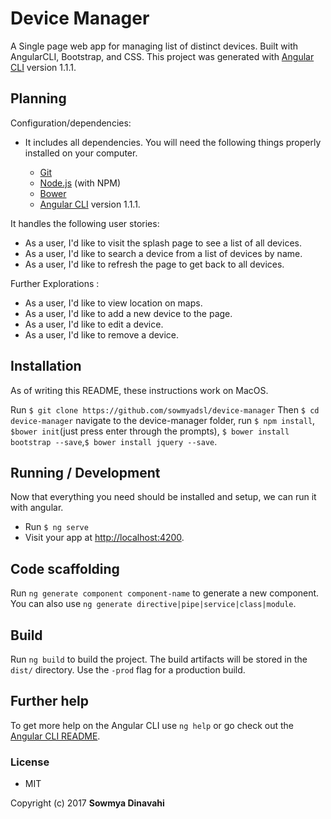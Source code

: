 # Device Manager

A Single page web app for managing list of distinct devices. Built with AngularCLI, Bootstrap, and CSS.
This project was generated with [Angular CLI](https://github.com/angular/angular-cli) version 1.1.1.

## Planning

 Configuration/dependencies:
  * It includes all dependencies.
    You will need the following things properly installed on your computer.

    * [Git](https://git-scm.com/)
    * [Node.js](https://nodejs.org/) (with NPM)
    * [Bower](https://bower.io/)
    * [Angular CLI](https://github.com/angular/angular-cli) version 1.1.1.

It handles the following user stories:

* As a user, I'd like to visit the splash page to see a list of all devices.
* As a user, I'd like to search a device from a list of devices by name.
* As a user, I'd like to refresh the page to get back to all devices.

Further Explorations :
* As a user, I'd like to view location on maps.
* As a user, I'd like to add a new device to the page.
* As a user, I'd like to edit a device.
* As a user, I'd like to remove a device.

## Installation

As of writing this README, these instructions work on MacOS.

Run `$ git clone https://github.com/sowmyadsl/device-manager`
Then `$ cd device-manager`
navigate to the device-manager folder, run `$ npm install`, `$bower init`(just press enter through the prompts), `$ bower install bootstrap --save`,`$ bower install jquery --save`.

## Running / Development

  Now that everything you need should be installed and setup, we can run it with angular.

  * Run `$ ng serve`
  * Visit your app at [http://localhost:4200](http://localhost:4200).

## Code scaffolding

Run `ng generate component component-name` to generate a new component. You can also use `ng generate directive|pipe|service|class|module`.

## Build

Run `ng build` to build the project. The build artifacts will be stored in the `dist/` directory. Use the `-prod` flag for a production build.

## Further help

To get more help on the Angular CLI use `ng help` or go check out the [Angular CLI README](https://github.com/angular/angular-cli/blob/master/README.md).


### License

* MIT

Copyright (c) 2017 **Sowmya Dinavahi**
